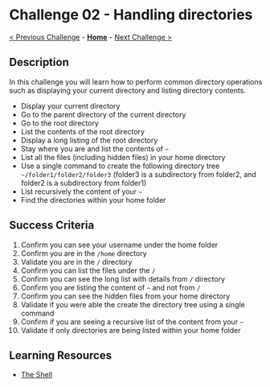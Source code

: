 # Challenge 02 - Handling directories

[< Previous Challenge](./Challenge-01.md) - **[Home](../README.md)** - [Next Challenge >](./Challenge-03.md)

## Description

In this challenge you will learn how to perform common directory operations such as displaying your current directory and listing directory contents.

- Display your current directory
- Go to the parent directory of the current directory
- Go to the root directory
- List the contents of the root directory
- Display a long listing of the root directory
- Stay where you are and list the contents of `~`
- List all the files (including hidden files) in your home directory
- Use a single command to create the following directory tree `~/folder1/folder2/folder3` (folder3 is a subdirectory from folder2, and folder2 is a subdirectory from folder1)
- List recursively the content of your `~`
- Find the directories within your home folder

## Success Criteria

1. Confirm you can see your username under the home folder
2. Confirm you are in the `/home` directory
3. Validate you are in the `/` directory
4. Confirm you can list the files under the `/`
5. Confirm you can see the long list with details from `/` directory
6. Confirm you are listing the content of `~` and not from `/`
7. Confirm you can see the hidden files from your home directory
8. Validate if you were able the create the directory tree using a single command
9. Confirm if you are seeing a recursive list of the content from your `~`
10. Validate if only directories are being listed within your home folder

## Learning Resources

- [The Shell](https://linuxjourney.com/lesson/the-shell)


